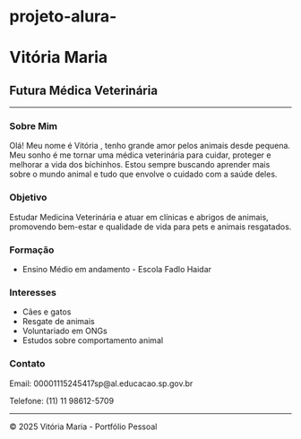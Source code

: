 # projeto-alura-
<!DOCTYPE html>
<html lang="pt-br">
<head>
  <meta charset="UTF-8">
  <title>Portfólio - Vitória Maria</title>
</head>
<body>

  <h1>Vitória Maria</h1>
  <h2>Futura Médica Veterinária</h2>

  <hr>

  <h3>Sobre Mim</h3>
  <p>Olá! Meu nome é Vitória , tenho grande amor pelos animais desde pequena. Meu sonho é me tornar uma médica veterinária para cuidar, proteger e melhorar a vida dos bichinhos. Estou sempre buscando aprender mais sobre o mundo animal e tudo que envolve o cuidado com a saúde deles.</p>

  <h3>Objetivo</h3>
  <p>Estudar Medicina Veterinária e atuar em clínicas e abrigos de animais, promovendo bem-estar e qualidade de vida para pets e animais resgatados.</p>

  <h3>Formação</h3>
  <ul>
    <li>Ensino Médio em andamento - Escola Fadlo Haidar</li>
   
  </ul>

  <h3>Interesses</h3>
  <ul>
    <li>Cães e gatos</li>
    <li>Resgate de animais</li>
    <li>Voluntariado em ONGs</li>
    <li>Estudos sobre comportamento animal</li>
  </ul>

  <h3>Contato</h3>
  <p>Email: 00001115245417sp@al.educacao.sp.gov.br</p>
  <p>Telefone: (11) 11 98612-5709</p>

  <hr>
  <p>© 2025 Vitória Maria - Portfólio Pessoal</p>

</body>
</html>
